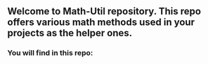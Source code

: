 ## Welcome to Math-Util repository. This repo offers various math methods used in your projects as the helper ones.
### You will find in this repo:
